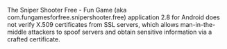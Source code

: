 The Sniper Shooter Free - Fun Game (aka com.fungamesforfree.snipershooter.free) application 2.8 for Android does not verify X.509 certificates from SSL servers, which allows man-in-the-middle attackers to spoof servers and obtain sensitive information via a crafted certificate.